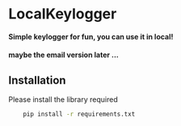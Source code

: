 
# LocalKeylogger

#### Simple keylogger for fun, you can use it in local!
#### maybe the email version later ...


## Installation

Please install the library required

```bash
    pip install -r requirements.txt
```
    